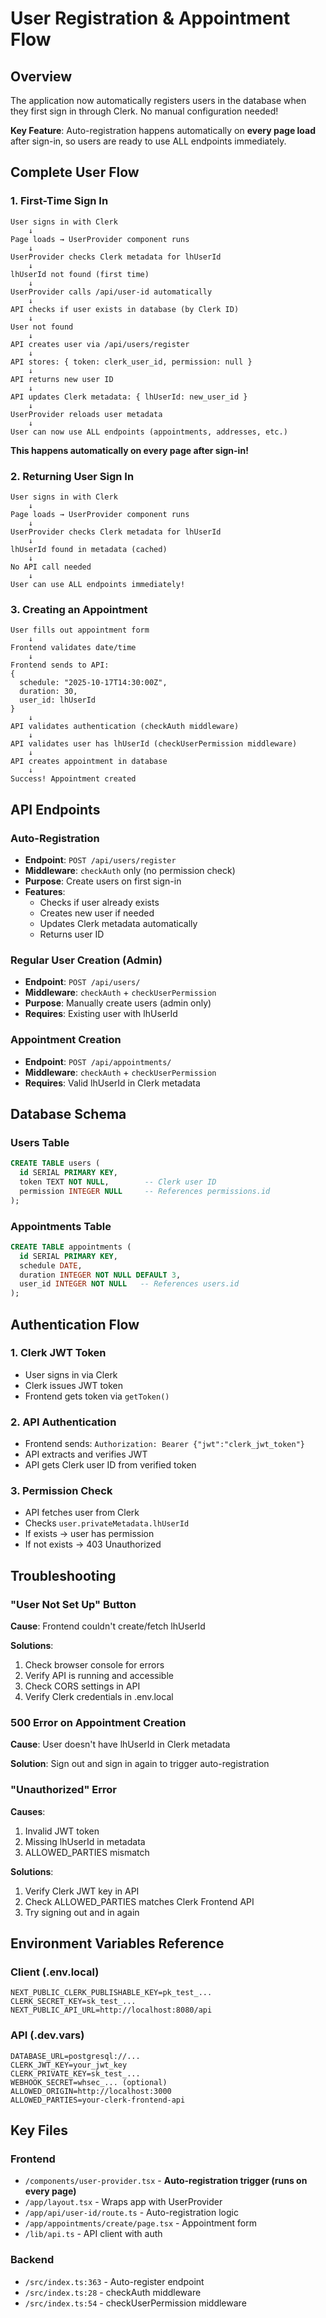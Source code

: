 # User Registration & Appointment Flow

## Overview

The application now automatically registers users in the database when they first sign in through Clerk. No manual configuration needed!

**Key Feature**: Auto-registration happens automatically on **every page load** after sign-in, so users are ready to use ALL endpoints immediately.

## Complete User Flow

### 1. First-Time Sign In

```
User signs in with Clerk
    ↓
Page loads → UserProvider component runs
    ↓
UserProvider checks Clerk metadata for lhUserId
    ↓
lhUserId not found (first time)
    ↓
UserProvider calls /api/user-id automatically
    ↓
API checks if user exists in database (by Clerk ID)
    ↓
User not found
    ↓
API creates user via /api/users/register
    ↓
API stores: { token: clerk_user_id, permission: null }
    ↓
API returns new user ID
    ↓
API updates Clerk metadata: { lhUserId: new_user_id }
    ↓
UserProvider reloads user metadata
    ↓
User can now use ALL endpoints (appointments, addresses, etc.)
```

**This happens automatically on every page after sign-in!**

### 2. Returning User Sign In

```
User signs in with Clerk
    ↓
Page loads → UserProvider component runs
    ↓
UserProvider checks Clerk metadata for lhUserId
    ↓
lhUserId found in metadata (cached)
    ↓
No API call needed
    ↓
User can use ALL endpoints immediately!
```

### 3. Creating an Appointment

```
User fills out appointment form
    ↓
Frontend validates date/time
    ↓
Frontend sends to API:
{
  schedule: "2025-10-17T14:30:00Z",
  duration: 30,
  user_id: lhUserId
}
    ↓
API validates authentication (checkAuth middleware)
    ↓
API validates user has lhUserId (checkUserPermission middleware)
    ↓
API creates appointment in database
    ↓
Success! Appointment created
```

## API Endpoints

### Auto-Registration
- **Endpoint**: `POST /api/users/register`
- **Middleware**: `checkAuth` only (no permission check)
- **Purpose**: Create users on first sign-in
- **Features**:
  - Checks if user already exists
  - Creates new user if needed
  - Updates Clerk metadata automatically
  - Returns user ID

### Regular User Creation (Admin)
- **Endpoint**: `POST /api/users/`
- **Middleware**: `checkAuth` + `checkUserPermission`
- **Purpose**: Manually create users (admin only)
- **Requires**: Existing user with lhUserId

### Appointment Creation
- **Endpoint**: `POST /api/appointments/`
- **Middleware**: `checkAuth` + `checkUserPermission`
- **Requires**: Valid lhUserId in Clerk metadata

## Database Schema

### Users Table
```sql
CREATE TABLE users (
  id SERIAL PRIMARY KEY,
  token TEXT NOT NULL,        -- Clerk user ID
  permission INTEGER NULL     -- References permissions.id
);
```

### Appointments Table
```sql
CREATE TABLE appointments (
  id SERIAL PRIMARY KEY,
  schedule DATE,
  duration INTEGER NOT NULL DEFAULT 3,
  user_id INTEGER NOT NULL   -- References users.id
);
```

## Authentication Flow

### 1. Clerk JWT Token
- User signs in via Clerk
- Clerk issues JWT token
- Frontend gets token via `getToken()`

### 2. API Authentication
- Frontend sends: `Authorization: Bearer {"jwt":"clerk_jwt_token"}`
- API extracts and verifies JWT
- API gets Clerk user ID from verified token

### 3. Permission Check
- API fetches user from Clerk
- Checks `user.privateMetadata.lhUserId`
- If exists → user has permission
- If not exists → 403 Unauthorized

## Troubleshooting

### "User Not Set Up" Button

**Cause**: Frontend couldn't create/fetch lhUserId

**Solutions**:
1. Check browser console for errors
2. Verify API is running and accessible
3. Check CORS settings in API
4. Verify Clerk credentials in .env.local

### 500 Error on Appointment Creation

**Cause**: User doesn't have lhUserId in Clerk metadata

**Solution**: Sign out and sign in again to trigger auto-registration

### "Unauthorized" Error

**Causes**:
1. Invalid JWT token
2. Missing lhUserId in metadata
3. ALLOWED_PARTIES mismatch

**Solutions**:
1. Verify Clerk JWT key in API
2. Check ALLOWED_PARTIES matches Clerk Frontend API
3. Try signing out and in again

## Environment Variables Reference

### Client (.env.local)
```env
NEXT_PUBLIC_CLERK_PUBLISHABLE_KEY=pk_test_...
CLERK_SECRET_KEY=sk_test_...
NEXT_PUBLIC_API_URL=http://localhost:8080/api
```

### API (.dev.vars)
```env
DATABASE_URL=postgresql://...
CLERK_JWT_KEY=your_jwt_key
CLERK_PRIVATE_KEY=sk_test_...
WEBHOOK_SECRET=whsec_... (optional)
ALLOWED_ORIGIN=http://localhost:3000
ALLOWED_PARTIES=your-clerk-frontend-api
```

## Key Files

### Frontend
- `/components/user-provider.tsx` - **Auto-registration trigger (runs on every page)**
- `/app/layout.tsx` - Wraps app with UserProvider
- `/app/api/user-id/route.ts` - Auto-registration logic
- `/app/appointments/create/page.tsx` - Appointment form
- `/lib/api.ts` - API client with auth

### Backend
- `/src/index.ts:363` - Auto-register endpoint
- `/src/index.ts:28` - checkAuth middleware
- `/src/index.ts:54` - checkUserPermission middleware
